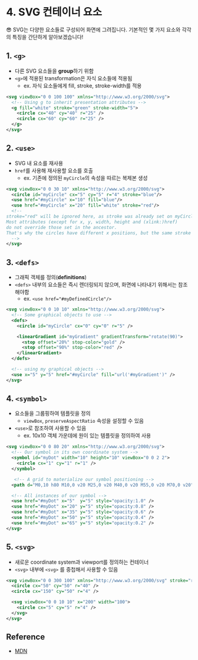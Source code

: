 # 4. SVG 컨테이너 요소

<aside>
😎 SVG는 다양한 요소들로 구성되어 화면에 그려집니다. 기본적인 몇 가지 요소와 각각의 특징을 간단하게 알아보겠습니다!

</aside>

## 1. `<g>`

- 다른 SVG 요소들을 **group**하기 위함
- `<g>`에 적용된 transformation은 자식 요소들에 적용됨
  - ex. 자식 요소들에게 fill, stroke, stroke-width를 적용

```svg
<svg viewBox="0 0 100 100" xmlns="http://www.w3.org/2000/svg">
  <!-- Using g to inherit presentation attributes -->
  <g fill="white" stroke="green" stroke-width="5">
    <circle cx="40" cy="40" r="25" />
    <circle cx="60" cy="60" r="25" />
  </g>
</svg>
```

## 2. `<use>`

- SVG 내 요소를 재사용
- `href`를 사용해 재사용할 요소를 호출
  - ex. 기존에 정의된 `myCircle`의 속성을 따르는 복제본 생성

```svg
<svg viewBox="0 0 30 10" xmlns="http://www.w3.org/2000/svg">
  <circle id="myCircle" cx="5" cy="5" r="4" stroke="blue"/>
  <use href="#myCircle" x="10" fill="blue"/>
  <use href="#myCircle" x="20" fill="white" stroke="red"/>
  <!--
stroke="red" will be ignored here, as stroke was already set on myCircle.
Most attributes (except for x, y, width, height and (xlink:)href)
do not override those set in the ancestor.
That's why the circles have different x positions, but the same stroke value.
  -->
</svg>

```

## 3. `<defs>`

- 그래픽 객체를 정의(**definitions**)
- `<defs>` 내부의 요소들은 즉시 렌더링되지 않으며, 화면에 나타내기 위해서는 참조해야함
  - ex. `<use href="#myDefinedCircle"/>`

```svg
<svg viewBox="0 0 10 10" xmlns="http://www.w3.org/2000/svg">
  <!-- Some graphical objects to use -->
  <defs>
    <circle id="myCircle" cx="0" cy="0" r="5" />

    <linearGradient id="myGradient" gradientTransform="rotate(90)">
      <stop offset="20%" stop-color="gold" />
      <stop offset="90%" stop-color="red" />
    </linearGradient>
  </defs>

  <!-- using my graphical objects -->
  <use x="5" y="5" href="#myCircle" fill="url('#myGradient')" />
</svg>
```

## 4. `<symbol>`

- 요소들을 그룹핑하여 템플릿을 정의
  - `viewBox`, `preserveAspectRatio` 속성을 설정할 수 있음
- `<use>`로 참조하여 사용할 수 있음
  - ex. 10x10 객체 가운데에 원이 있는 템플릿을 정의하여 사용

```svg
<svg viewBox="0 0 80 20" xmlns="http://www.w3.org/2000/svg">
  <!-- Our symbol in its own coordinate system -->
  <symbol id="myDot" width="10" height="10" viewBox="0 0 2 2">
    <circle cx="1" cy="1" r="1" />
  </symbol>

   <!-- A grid to materialize our symbol positioning -->
  <path d="M0,10 h80 M10,0 v20 M25,0 v20 M40,0 v20 M55,0 v20 M70,0 v20" fill="none" stroke="pink" />

  <!-- All instances of our symbol -->
  <use href="#myDot" x="5"  y="5" style="opacity:1.0" />
  <use href="#myDot" x="20" y="5" style="opacity:0.8" />
  <use href="#myDot" x="35" y="5" style="opacity:0.6" />
  <use href="#myDot" x="50" y="5" style="opacity:0.4" />
  <use href="#myDot" x="65" y="5" style="opacity:0.2" />
</svg>
```

## 5. `<svg>`

- 새로운 coordinate system과 viewport를 정의하는 컨테이너
- `<svg>` 내부에 `<svg>` 를 중첩해서 사용할 수 있음

```svg
<svg viewBox="0 0 300 100" xmlns="http://www.w3.org/2000/svg" stroke="red" fill="grey">
  <circle cx="50" cy="50" r="40" />
  <circle cx="150" cy="50" r="4" />

  <svg viewBox="0 0 10 10" x="200" width="100">
    <circle cx="5" cy="5" r="4" />
  </svg>
</svg>

```

## Reference

- [MDN](https://developer.mozilla.org/en-US/docs/Web/SVG/Element)
